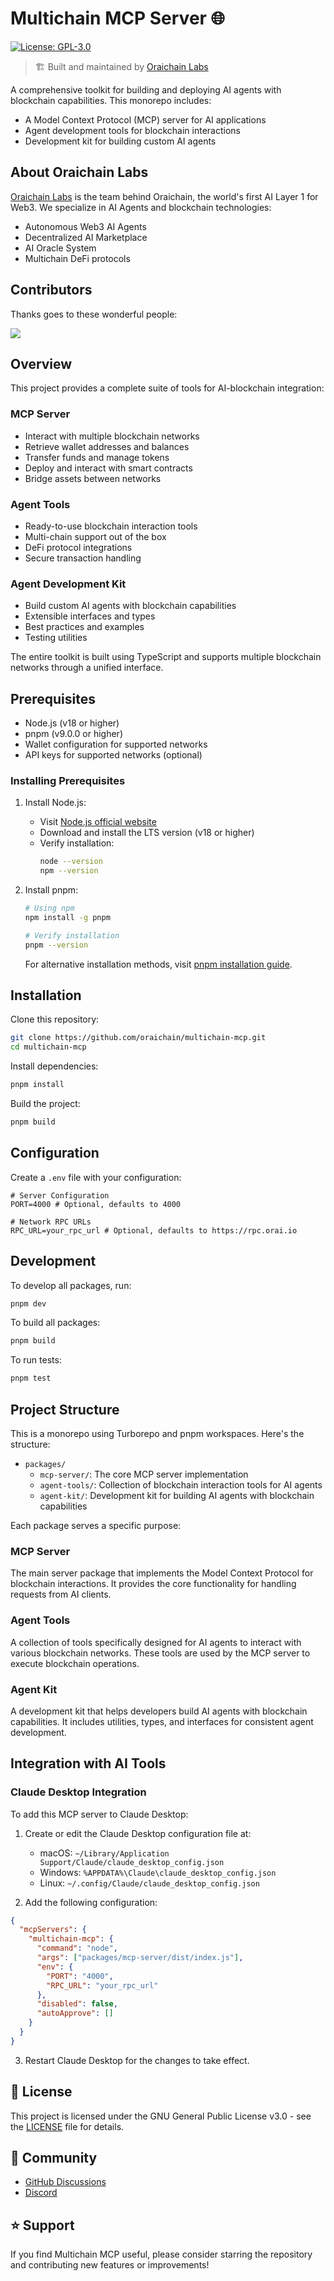 # Multichain MCP Server 🌐

[![License: GPL-3.0](https://img.shields.io/badge/License-GPL%20v3-blue.svg)](https://www.gnu.org/licenses/gpl-3.0)

> 🏗️ Built and maintained by [Oraichain Labs](https://github.com/oraichain)

A comprehensive toolkit for building and deploying AI agents with blockchain capabilities. This monorepo includes:

- A Model Context Protocol (MCP) server for AI applications
- Agent development tools for blockchain interactions
- Development kit for building custom AI agents

## About Oraichain Labs

[Oraichain Labs](https://orai.io) is the team behind Oraichain, the world's first AI Layer 1 for Web3. We specialize in AI Agents and blockchain technologies:

- Autonomous Web3 AI Agents
- Decentralized AI Marketplace
- AI Oracle System
- Multichain DeFi protocols

## Contributors

Thanks goes to these wonderful people:

<a href="https://github.com/oraichain/multichain-mcp/graphs/contributors">
  <img src="https://contrib.rocks/image?repo=oraichain/multichain-mcp" />
</a>

## Overview

This project provides a complete suite of tools for AI-blockchain integration:

### MCP Server

- Interact with multiple blockchain networks
- Retrieve wallet addresses and balances
- Transfer funds and manage tokens
- Deploy and interact with smart contracts
- Bridge assets between networks

### Agent Tools

- Ready-to-use blockchain interaction tools
- Multi-chain support out of the box
- DeFi protocol integrations
- Secure transaction handling

### Agent Development Kit

- Build custom AI agents with blockchain capabilities
- Extensible interfaces and types
- Best practices and examples
- Testing utilities

The entire toolkit is built using TypeScript and supports multiple blockchain networks through a unified interface.

## Prerequisites

- Node.js (v18 or higher)
- pnpm (v9.0.0 or higher)
- Wallet configuration for supported networks
- API keys for supported networks (optional)

### Installing Prerequisites

1. Install Node.js:

   - Visit [Node.js official website](https://nodejs.org/)
   - Download and install the LTS version (v18 or higher)
   - Verify installation:
     ```sh
     node --version
     npm --version
     ```

2. Install pnpm:

   ```sh
   # Using npm
   npm install -g pnpm

   # Verify installation
   pnpm --version
   ```

   For alternative installation methods, visit [pnpm installation guide](https://pnpm.io/installation).

## Installation

Clone this repository:

```sh
git clone https://github.com/oraichain/multichain-mcp.git
cd multichain-mcp
```

Install dependencies:

```sh
pnpm install
```

Build the project:

```sh
pnpm build
```

## Configuration

Create a `.env` file with your configuration:

```env
# Server Configuration
PORT=4000 # Optional, defaults to 4000

# Network RPC URLs
RPC_URL=your_rpc_url # Optional, defaults to https://rpc.orai.io
```

## Development

To develop all packages, run:

```sh
pnpm dev
```

To build all packages:

```sh
pnpm build
```

To run tests:

```sh
pnpm test
```

## Project Structure

This is a monorepo using Turborepo and pnpm workspaces. Here's the structure:

- `packages/`
  - `mcp-server/`: The core MCP server implementation
  - `agent-tools/`: Collection of blockchain interaction tools for AI agents
  - `agent-kit/`: Development kit for building AI agents with blockchain capabilities

Each package serves a specific purpose:

### MCP Server

The main server package that implements the Model Context Protocol for blockchain interactions. It provides the core functionality for handling requests from AI clients.

### Agent Tools

A collection of tools specifically designed for AI agents to interact with various blockchain networks. These tools are used by the MCP server to execute blockchain operations.

### Agent Kit

A development kit that helps developers build AI agents with blockchain capabilities. It includes utilities, types, and interfaces for consistent agent development.

## Integration with AI Tools

### Claude Desktop Integration

To add this MCP server to Claude Desktop:

1. Create or edit the Claude Desktop configuration file at:

   - macOS: `~/Library/Application Support/Claude/claude_desktop_config.json`
   - Windows: `%APPDATA%\Claude\claude_desktop_config.json`
   - Linux: `~/.config/Claude/claude_desktop_config.json`

2. Add the following configuration:

```json
{
  "mcpServers": {
    "multichain-mcp": {
      "command": "node",
      "args": ["packages/mcp-server/dist/index.js"],
      "env": {
        "PORT": "4000",
        "RPC_URL": "your_rpc_url"
      },
      "disabled": false,
      "autoApprove": []
    }
  }
}
```

3. Restart Claude Desktop for the changes to take effect.

## 📜 License

This project is licensed under the GNU General Public License v3.0 - see the [LICENSE](LICENSE) file for details.

## 💬 Community

- [GitHub Discussions](https://github.com/oraichain/multichain-mcp/discussions)
- [Discord](https://discord.gg/oraichain)

## ⭐ Support

If you find Multichain MCP useful, please consider starring the repository and contributing new features or improvements!
